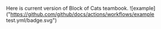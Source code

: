 Here is current version of Block of Cats teambook. ![example]("https://github.com/github/docs/actions/workflows/example test.yml/badge.svg")
